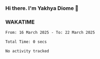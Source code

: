 ### Hi there. I'm Yakhya Diome 👋

### WAKATIME
<!--START_SECTION:waka-->

```txt
From: 16 March 2025 - To: 22 March 2025

Total Time: 0 secs

No activity tracked
```

<!--END_SECTION:waka-->
